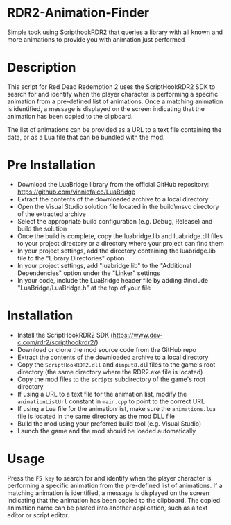 # RDR2-Animation-Finder
Simple took using ScripthookRDR2 that queries a library with all known and more animations to provide you with animation just performed


# Description
This script for Red Dead Redemption 2 uses the ScriptHookRDR2 SDK to search for and identify when the player character is performing a specific animation from a pre-defined list of animations. Once a matching animation is identified, a message is displayed on the screen indicating that the animation has been copied to the clipboard.

The list of animations can be provided as a URL to a text file containing the data, or as a Lua file that can be bundled with the mod.

# Pre Installation
* Download the LuaBridge library from the official GitHub repository: https://github.com/vinniefalco/LuaBridge
* Extract the contents of the downloaded archive to a local directory
* Open the Visual Studio solution file located in the build\msvc directory of the extracted archive
* Select the appropriate build configuration (e.g. Debug, Release) and build the solution
* Once the build is complete, copy the luabridge.lib and luabridge.dll files to your project directory or a directory where your project can find them
* In your project settings, add the directory containing the luabridge.lib file to the "Library Directories" option
* In your project settings, add "luabridge.lib" to the "Additional Dependencies" option under the "Linker" settings
* In your code, include the LuaBridge header file by adding #include "LuaBridge/LuaBridge.h" at the top of your file

# Installation
* Install the ScriptHookRDR2 SDK (https://www.dev-c.com/rdr2/scripthookrdr2/)
* Download or clone the mod source code from the GitHub repo
* Extract the contents of the downloaded archive to a local directory
* Copy the `ScriptHookRDR2.dll` and `dinput8.dl`l files to the game's root directory (the same directory where the RDR2.exe file is located)
* Copy the mod files to the `scripts` subdirectory of the game's root directory
* If using a URL to a text file for the animation list, modify the `animationListUrl` constant in `main.cpp` to point to the correct URL
* If using a Lua file for the animation list, make sure the `animations.lua` file is located in the same directory as the mod DLL file
* Build the mod using your preferred build tool (e.g. Visual Studio)
* Launch the game and the mod should be loaded automatically


# Usage
Press the `F5 key` to search for and identify when the player character is performing a specific animation from the pre-defined list of animations. If a matching animation is identified, a message is displayed on the screen indicating that the animation has been copied to the clipboard. The copied animation name can be pasted into another application, such as a text editor or script editor.
